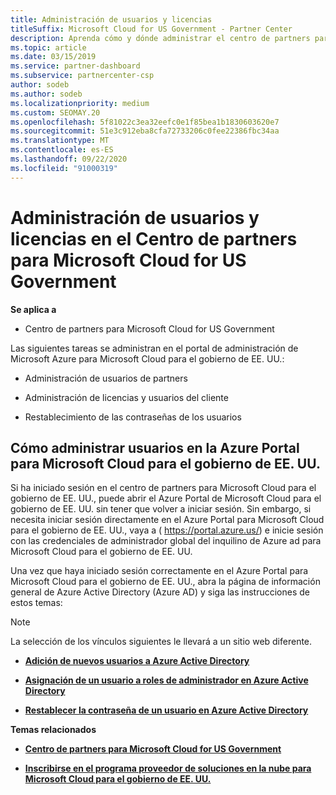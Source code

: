 ```yaml
---
title: Administración de usuarios y licencias
titleSuffix: Microsoft Cloud for US Government - Partner Center
description: Aprenda cómo y dónde administrar el centro de partners para Microsoft Cloud para asociados, clientes y licencias del gobierno de EE. UU., así como restablecimientos de contraseña.
ms.topic: article
ms.date: 03/15/2019
ms.service: partner-dashboard
ms.subservice: partnercenter-csp
author: sodeb
ms.author: sodeb
ms.localizationpriority: medium
ms.custom: SEOMAY.20
ms.openlocfilehash: 5f81022c3ea32eefc0e1f85bea1b1830603620e7
ms.sourcegitcommit: 51e3c912eba8cfa72733206c0fee22386fbc34aa
ms.translationtype: MT
ms.contentlocale: es-ES
ms.lasthandoff: 09/22/2020
ms.locfileid: "91000319"
---
```

# <a name="user-and-license-management-in-partner-center-for-microsoft-cloud-for-us-government"></a>Administración de usuarios y licencias en el Centro de partners para Microsoft Cloud for US Government

**Se aplica a**

- Centro de partners para Microsoft Cloud for US Government

Las siguientes tareas se administran en el portal de administración de Microsoft Azure para Microsoft Cloud para el gobierno de EE. UU.:

- Administración de usuarios de partners

- Administración de licencias y usuarios del cliente

- Restablecimiento de las contraseñas de los usuarios


## <a name="how-to-manage-users-in-the-azure-portal-for-microsoft-cloud-for-us-government"></a>Cómo administrar usuarios en la Azure Portal para Microsoft Cloud para el gobierno de EE. UU.

Si ha iniciado sesión en el centro de partners para Microsoft Cloud para el gobierno de EE. UU., puede abrir el Azure Portal de Microsoft Cloud para el gobierno de EE. UU. sin tener que volver a iniciar sesión. Sin embargo, si necesita iniciar sesión directamente en el Azure Portal para Microsoft Cloud para el gobierno de EE. UU., vaya a ( https://portal.azure.us/) e inicie sesión con las credenciales de administrador global del inquilino de Azure ad para Microsoft Cloud para el gobierno de EE. UU.

Una vez que haya iniciado sesión correctamente en el Azure Portal para Microsoft Cloud para el gobierno de EE. UU., abra la página de información general de Azure Active Directory (Azure AD) y siga las instrucciones de estos temas:

> [!NOTE]  
> La selección de los vínculos siguientes le llevará a un sitio web diferente. 

-  [**Adición de nuevos usuarios a Azure Active Directory**](/azure/active-directory/active-directory-users-create-azure-portal)

-  [**Asignación de un usuario a roles de administrador en Azure Active Directory**](/azure/active-directory/active-directory-users-assign-role-azure-portal)

-  [**Restablecer la contraseña de un usuario en Azure Active Directory**](/azure/active-directory/active-directory-users-reset-password-azure-portal)

**Temas relacionados**

-  [**Centro de partners para Microsoft Cloud for US Government**](partner-center-for-microsoft-us-govt-cloud.md)

-  [**Inscribirse en el programa proveedor de soluciones en la nube para Microsoft Cloud para el gobierno de EE. UU.**](enroll-in-csp-for-microsoft-us-govt-cloud.md)